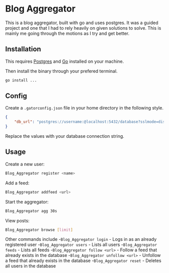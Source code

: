 # Blog Aggregator

This is a blog aggregator, built with go and uses postgres. It was a guided project and one that I had to rely heavily on given solutions to solve. This is mainly me going through the motions as I try and get better.

## Installation

This requires [Postgres](https://learn.microsoft.com/en-us/windows/wsl/tutorials/wsl-database#install-postgresql) and [Go](https://golang.org/dl/) installed on your machine. 

Then install the binary through your prefered terminal.

```bash
go install ...
```

## Config
Create a `.gatorconfig.json` file in your home directory in the following style.

```json
{
    "db_url": "postgres://username:@localhost:5432/database?sslmode=disable"
}
```

Replace the values with your database connection string.

## Usage

Create a new user:

```bash
Blog_Aggregator register <name>
```

Add a feed:
```bash
Blog_Aggregator addfeed <url>
```

Start the aggregator:
```bash
Blog_Aggregator agg 30s
```

View posts:
```bash
Blog_Aggregator browse [limit]
```

Other commands include
-`Blog_Aggregator login` - Logs in as an already registered user
-`Blog_Aggregator users` - Lists all users
-`Blog_Aggregator feeds` - Lists all feeds
-`Blog_Aggregator follow <url>` - Follow a feed that already exists in the database
-`Blog_Aggregator unfollow <url>` - Unfollow a feed that already exists in the database
-`Blog_Aggregator reset` - Deletes all users in the database